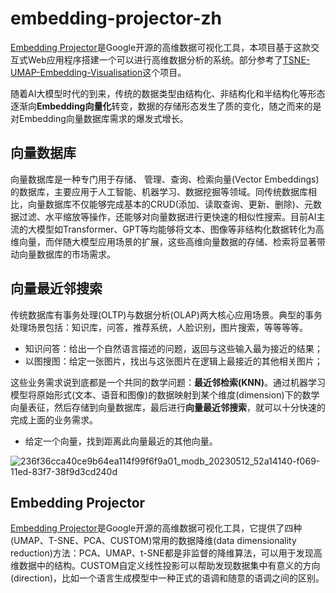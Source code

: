 # embedding-projector-zh
[Embedding Projector](http://projector.tensorflow.org/)是Google开源的高维数据可视化工具，本项目基于这款交互式Web应用程序搭建一个可以进行高维数据分析的系统。部分参考了[TSNE-UMAP-Embedding-Visualisation](https://harveyslash.github.io/TSNE-UMAP-Embedding-Visualisation/)这个项目。

随着AI大模型时代的到来，传统的数据类型由结构化、非结构化和半结构化等形态逐渐向**Embedding向量化**转变，数据的存储形态发生了质的变化，随之而来的是对Embedding向量数据库需求的爆发式增长。

## 向量数据库

向量数据库是一种专门用于存储、 管理、查询、检索向量(Vector Embeddings)的数据库，主要应用于人工智能、机器学习、数据挖掘等领域。同传统数据库相比，向量数据库不仅能够完成基本的CRUD(添加、读取查询、更新、删除)、元数据过滤、水平缩放等操作，还能够对向量数据进行更快速的相似性搜索。目前AI主流的大模型如Transformer、GPT等均能够将文本、图像等非结构化数据转化为高维向量，而伴随大模型应用场景的扩展，这些高维向量数据的存储、检索将显著带动向量数据库的市场需求。

## 向量最近邻搜索

传统数据库有事务处理(OLTP)与数据分析(OLAP)两大核心应用场景。典型的事务处理场景包括：知识库，问答，推荐系统，人脸识别，图片搜索，等等等等。

- 知识问答：给出一个自然语言描述的问题，返回与这些输入最为接近的结果；
- 以图搜图：给定一张图片，找出与这张图片在逻辑上最接近的其他相关图片；

这些业务需求说到底都是一个共同的数学问题：**最近邻检索(KNN)**。通过机器学习模型将原始形式(文本、语音和图像)的数据映射到某个维度(dimension)下的数学向量表征，然后存储到向量数据库，最后进行**向量最近邻搜索**，就可以十分快速的完成上面的业务需求。

- 给定一个向量，找到距离此向量最近的其他向量。

![236f36cca40ce9b64ea114f99f6f9a01_modb_20230512_52a14140-f069-11ed-83f7-38f9d3cd240d](https://github.com/shangfr/embedding-projector-zh/assets/12015563/8d82a6b6-6552-4b53-ba01-0cd106e6ea15)

## Embedding Projector
[Embedding Projector](http://projector.tensorflow.org/)是Google开源的高维数据可视化工具，它提供了四种(UMAP、T-SNE、PCA、CUSTOM)常用的数据降维(data dimensionality reduction)方法：PCA、UMAP、t-SNE都是非监督的降维算法，可以用于发现高维数据中的结构。CUSTOM自定义线性投影可以帮助发现数据集中有意义的方向(direction)，比如一个语言生成模型中一种正式的语调和随意的语调之间的区别。


